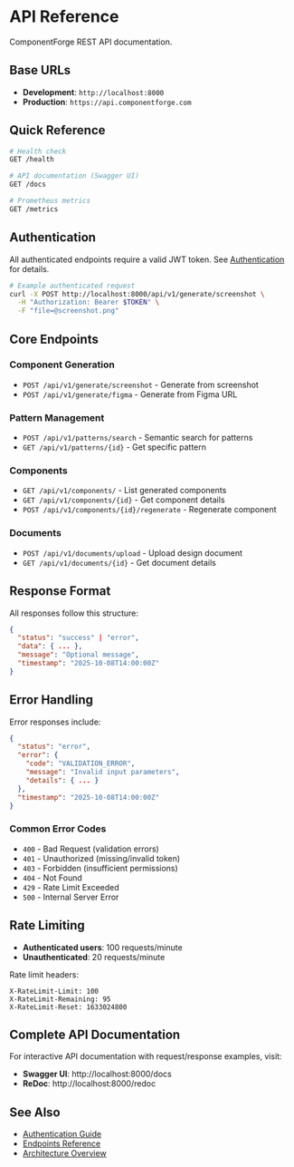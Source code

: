 # API Reference

ComponentForge REST API documentation.

## Base URLs

- **Development**: `http://localhost:8000`
- **Production**: `https://api.componentforge.com`

## Quick Reference

```bash
# Health check
GET /health

# API documentation (Swagger UI)
GET /docs

# Prometheus metrics
GET /metrics
```

## Authentication

All authenticated endpoints require a valid JWT token. See [Authentication](./authentication.md) for details.

```bash
# Example authenticated request
curl -X POST http://localhost:8000/api/v1/generate/screenshot \
  -H "Authorization: Bearer $TOKEN" \
  -F "file=@screenshot.png"
```

## Core Endpoints

### Component Generation

- `POST /api/v1/generate/screenshot` - Generate from screenshot
- `POST /api/v1/generate/figma` - Generate from Figma URL

### Pattern Management

- `POST /api/v1/patterns/search` - Semantic search for patterns
- `GET /api/v1/patterns/{id}` - Get specific pattern

### Components

- `GET /api/v1/components/` - List generated components
- `GET /api/v1/components/{id}` - Get component details
- `POST /api/v1/components/{id}/regenerate` - Regenerate component

### Documents

- `POST /api/v1/documents/upload` - Upload design document
- `GET /api/v1/documents/{id}` - Get document details

## Response Format

All responses follow this structure:

```json
{
  "status": "success" | "error",
  "data": { ... },
  "message": "Optional message",
  "timestamp": "2025-10-08T14:00:00Z"
}
```

## Error Handling

Error responses include:

```json
{
  "status": "error",
  "error": {
    "code": "VALIDATION_ERROR",
    "message": "Invalid input parameters",
    "details": { ... }
  },
  "timestamp": "2025-10-08T14:00:00Z"
}
```

### Common Error Codes

- `400` - Bad Request (validation errors)
- `401` - Unauthorized (missing/invalid token)
- `403` - Forbidden (insufficient permissions)
- `404` - Not Found
- `429` - Rate Limit Exceeded
- `500` - Internal Server Error

## Rate Limiting

- **Authenticated users**: 100 requests/minute
- **Unauthenticated**: 20 requests/minute

Rate limit headers:

```
X-RateLimit-Limit: 100
X-RateLimit-Remaining: 95
X-RateLimit-Reset: 1633024800
```

## Complete API Documentation

For interactive API documentation with request/response examples, visit:

- **Swagger UI**: http://localhost:8000/docs
- **ReDoc**: http://localhost:8000/redoc

## See Also

- [Authentication Guide](./authentication.md)
- [Endpoints Reference](./endpoints.md)
- [Architecture Overview](../architecture/overview.md)
